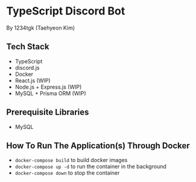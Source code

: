 # TypeScript Discord Bot

By 1234tgk (Taehyeon Kim)

## Tech Stack

- TypeScript
- discord.js
- Docker
- React.js (WIP)
- Node.js + Express.js (WIP)
- MySQL + Prisma ORM (WIP)

## Prerequisite Libraries

- MySQL

## How To Run The Application(s) Through Docker

- `docker-compose build` to build docker images
- `docker-compose up -d` to run the container in the background
- `docker-compose down` to stop the container
